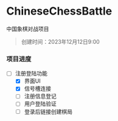 # ChineseChessBattle
中国象棋对战项目

> 创建时间：2023年12月12日9:00

### 项目进度

- [ ] 注册登陆功能
  - [x] 界面UI
  - [x] 信号槽连接
  - [ ] 注册信息登记
  - [ ] 用户登陆验证
  - [ ] 登录后链接创建棋局
